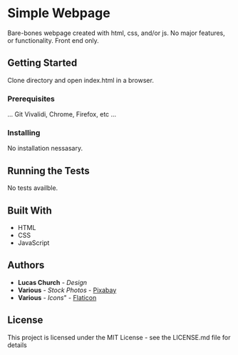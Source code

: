 # Simple Webpage

Bare-bones webpage created with html, css, and/or js. No major features, or 
functionality. Front end only.

## Getting Started

Clone directory and open index.html in a browser.

### Prerequisites
  ...
  Git
  Vivalidi, Chrome, Firefox, etc
  ...

### Installing

No installation nessasary.
  
## Running the Tests

No tests availble.

## Built With
  * HTML
  * CSS
  * JavaScript

## Authors
* **Lucas Church** - *Design*
* **Various** - *Stock Photos* - [Pixabay](https://pixabay.com)
* **Various** - *Icons*" - [Flaticon](https://www.flaticon.com/home)

## License

This project is licensed under the MIT License - see the LICENSE.md file 
for details
